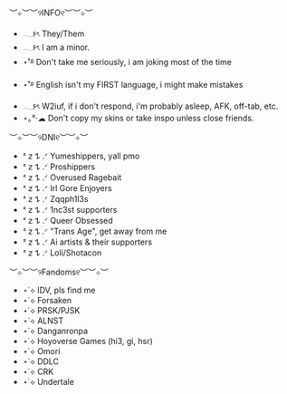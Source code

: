 ##
︶⊹︶︶୨INFO୧︶︶⊹︶
- 𓂃۶ৎ They/Them
- 𓂃۶ৎ I am a minor.
- ⋆˚࿔ Don't take me seriously, i am joking most of the time
- ⋆˚࿔ English isn't my FIRST language, i might make mistakes
- 𓂃۶ৎ W2iuf, if i don't respond, i'm probably asleep, AFK, off-tab, etc.
- ⋆｡°·☁︎ Don't copy my skins or take inspo unless close friends.

︶⊹︶︶୨DNI୧︶︶⊹︶
- ᶻ 𝗓 𐰁 .ᐟ Yumeshippers, yall pmo
- ᶻ 𝗓 𐰁 .ᐟ Proshippers
- ᶻ 𝗓 𐰁 .ᐟ Overused Ragebait
- ᶻ 𝗓 𐰁 .ᐟ Irl Gore Enjoyers
- ᶻ 𝗓 𐰁 .ᐟ Zqqph1l3s
- ᶻ 𝗓 𐰁 .ᐟ 1nc3st supporters
- ᶻ 𝗓 𐰁 .ᐟ Queer Obsessed
- ᶻ 𝗓 𐰁 .ᐟ "Trans Age", get away from me
- ᶻ 𝗓 𐰁 .ᐟ Ai artists & their supporters
- ᶻ 𝗓 𐰁 .ᐟ Loli/Shotacon

︶⊹︶︶୨Fandoms୧︶︶⊹︶
- ⋆˙⟡ IDV, pls find me
- ⋆˙⟡ Forsaken
- ⋆˙⟡ PRSK/PJSK
- ⋆˙⟡ ALNST
- ⋆˙⟡ Danganronpa
- ⋆˙⟡ Hoyoverse Games (hi3, gi, hsr)
- ⋆˙⟡ Omori
- ⋆˙⟡ DDLC
- ⋆˙⟡ CRK
- ⋆˙⟡ Undertale

<!--
**Yoshilnqw/Yoshilnqw** is a ✨ _special_ ✨ repository because its `README.md` (this file) appears on your GitHub profile.

-->
